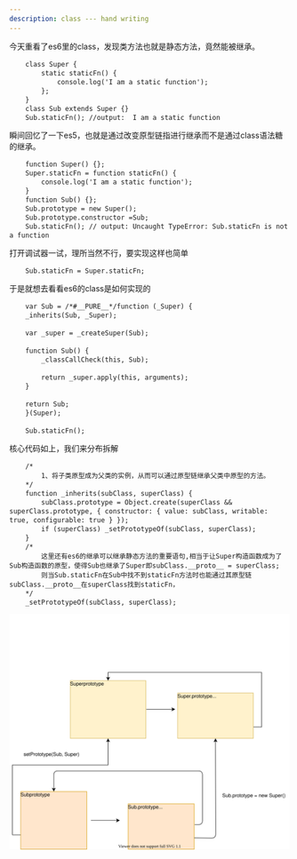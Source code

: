 ```yaml
---
description: class --- hand writing
---
```

今天重看了es6里的class，发现类方法也就是静态方法，竟然能被继承。
```
    class Super {
        static staticFn() {
            console.log('I am a static function');
        };
    }
    class Sub extends Super {}
    Sub.staticFn(); //output:  I am a static function
```
瞬间回忆了一下es5，也就是通过改变原型链指进行继承而不是通过class语法糖的继承。
```
    function Super() {};
    Super.staticFn = function staticFn() {
        console.log('I am a static function');
    }
    function Sub() {};
    Sub.prototype = new Super();
    Sub.prototype.constructor =Sub;
    Sub.staticFn(); // output: Uncaught TypeError: Sub.staticFn is not a function
```
打开调试器一试，理所当然不行，要实现这样也简单
```
    Sub.staticFn = Super.staticFn;
```
于是就想去看看es6的class是如何实现的
```
    var Sub = /*#__PURE__*/function (_Super) {
    _inherits(Sub, _Super);

    var _super = _createSuper(Sub);

    function Sub() {
        _classCallCheck(this, Sub);

        return _super.apply(this, arguments);
    }

    return Sub;
    }(Super);

    Sub.staticFn(); 
```
核心代码如上，我们来分布拆解
```
    /*
        1、将子类原型成为父类的实例，从而可以通过原型链继承父类中原型的方法。
    */
    function _inherits(subClass, superClass) {
        subClass.prototype = Object.create(superClass && superClass.prototype, { constructor: { value: subClass, writable: true, configurable: true } }); 
        if (superClass) _setPrototypeOf(subClass, superClass); 
    }
    /*
        这里还有es6的继承可以继承静态方法的重要语句,相当于让Super构造函数成为了Sub构造函数的原型，使得Sub也继承了Super即subClass.__proto__ = superClass;
        则当Sub.staticFn在Sub中找不到staticFn方法时也能通过其原型链subClass.__proto__在superClass找到staticFn，
    */
    _setPrototypeOf(subClass, superClass);
```
![Alt text](https://github.com/kankanbujian/handwriting-series/blob/master/illustrations/class_extends.svg)

